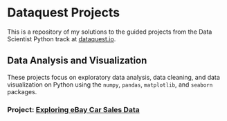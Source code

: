 # Dataquest Projects

This is a repository of my solutions to the guided projects from the Data Scientist Python track at [dataquest.io](https://www.dataquest.io). 

## Data Analysis and Visualization

These projects focus on exploratory data analysis, data cleaning, and data visualization on Python using the `numpy`, `pandas`, `matplotlib`, and `seaborn` packages.

### Project: [Exploring eBay Car Sales Data ](Exploring_eBay_Car_Sales_Data/explore_ebay.ipynb)
